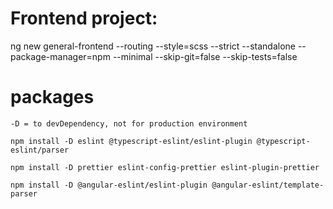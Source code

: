 # Frontend project:

ng new general-frontend
--routing
--style=scss
--strict
--standalone
--package-manager=npm
--minimal
--skip-git=false
--skip-tests=false

# packages

    -D = to devDependency, not for production environment

    npm install -D eslint @typescript-eslint/eslint-plugin @typescript-eslint/parser

    npm install -D prettier eslint-config-prettier eslint-plugin-prettier

    npm install -D @angular-eslint/eslint-plugin @angular-eslint/template-parser
